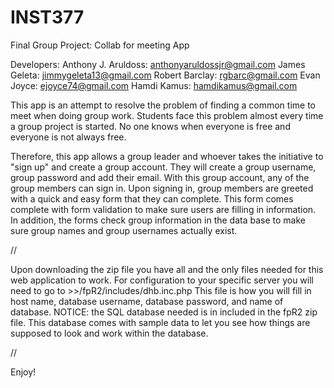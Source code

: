 # INST377 
Final Group Project: Collab for meeting App

Developers:
Anthony J. Aruldoss: anthonyaruldossjr@gmail.com
James Geleta: jimmygeleta13@gmail.com
Robert Barclay: rgbarc@gmail.com
Evan Joyce: ejoyce74@gmail.com
Hamdi Kamus: hamdikamus@gmail.com


This app is an attempt to resolve the problem of finding a common time to meet when doing group work.
Students face this problem almost every time a group project is started. No one knows when everyone is free 
and everyone is not always free. 

Therefore, this app allows a group leader and whoever takes the initiative to "sign up" and create a group 
account. They will create a group username, group password and add their email. With this group account, any of the 
group members can sign in. Upon signing in, group members are greeted with a quick and easy form that they 
can complete. This form comes complete with form validation to make sure users are filling in information. 
In addition, the forms check group information in the data base to make sure group names and group usernames
actually exist. 

//

Upon downloading the zip file you have all and the only files needed for this web application to work.
For configuration to your specific server you will need to go to >>/fpR2/includes/dhb.inc.php
This file is how you will fill in host name, database username, database password, and name of database.
NOTICE: the SQL database needed is in included in the fpR2 zip file. This database comes with sample data
to let you see how things are supposed to look and work within the database. 

//

Enjoy!